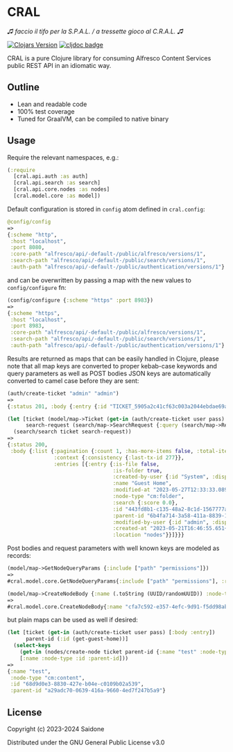 # CRAL
*♫ faccio il tifo per la S.P.A.L. / a tressette gioco al C.R.A.L. ♫*

[![Clojars Version](https://img.shields.io/clojars/v/org.saidone/cral)](https://clojars.org/org.saidone/cral)
[![cljdoc badge](https://cljdoc.org/badge/org.saidone/cral)](https://cljdoc.org/d/org.saidone/cral)

CRAL is a pure Clojure library for consuming Alfresco Content Services public REST API in an idiomatic way.
## Outline
- Lean and readable code
- 100% test coverage
- Tuned for GraalVM, can be compiled to native binary
## Usage
Require the relevant namespaces, e.g.:
```clojure
(:require
  [cral.api.auth :as auth]
  [cral.api.search :as search]
  [cral.api.core.nodes :as nodes]
  [cral.model.core :as model])
```
Default configuration is stored in `config` atom defined in `cral.config`:
```clojure
@config/config
=>
{:scheme "http",
 :host "localhost",
 :port 8080,
 :core-path "alfresco/api/-default-/public/alfresco/versions/1",
 :search-path "alfresco/api/-default-/public/search/versions/1",
 :auth-path "alfresco/api/-default-/public/authentication/versions/1"}
```
and can be overwritten by passing a map with the new values to `config/configure` fn:
```clojure
(config/configure {:scheme "https" :port 8983})
=>
{:scheme "https",
 :host "localhost",
 :port 8983,
 :core-path "alfresco/api/-default-/public/alfresco/versions/1",
 :search-path "alfresco/api/-default-/public/search/versions/1",
 :auth-path "alfresco/api/-default-/public/authentication/versions/1"}
```
Results are returned as maps that can be easily handled in Clojure, please note that all map keys are converted to proper kebab-case keywords and query parameters as well as POST bodies JSON keys are automatically converted to camel case before they are sent: 
```clojure
(auth/create-ticket "admin" "admin")
=>
{:status 201, :body {:entry {:id "TICKET_5905a2c41cf63c003a2044ebdae69aa48691fdc8", :user-id "admin"}}}

(let [ticket (model/map->Ticket (get-in (auth/create-ticket user pass) [:body :entry]))
      search-request (search/map->SearchRequest {:query (search/map->RequestQuery {:query "PATH:'app:company_home/app:guest_home'"})})]
  (search/search ticket search-request))
=>
{:status 200,
 :body {:list {:pagination {:count 1, :has-more-items false, :total-items 1, :skip-count 0, :max-items 100},
               :context {:consistency {:last-tx-id 277}},
               :entries [{:entry {:is-file false,
                                  :is-folder true,
                                  :created-by-user {:id "System", :display-name "System"},
                                  :name "Guest Home",
                                  :modified-at "2023-05-27T12:33:33.089+0000",
                                  :node-type "cm:folder",
                                  :search {:score 0.0},
                                  :id "443fd8b1-c135-48a2-8c1d-1567777aaa19",
                                  :parent-id "6b4fa714-3a58-411a-8839-179f8e01f728",
                                  :modified-by-user {:id "admin", :display-name "Administrator"},
                                  :created-at "2023-05-21T16:46:55.651+0000",
                                  :location "nodes"}}]}}}
```
Post bodies and request parameters with well known keys are modeled as records:
```clojure
(model/map->GetNodeQueryParams {:include ["path" "permissions"]})
=>
#cral.model.core.GetNodeQueryParams{:include ["path" "permissions"], :relative-path nil, :fields nil}

(model/map->CreateNodeBody {:name (.toString (UUID/randomUUID)) :node-type "cm:content"})
=>
#cral.model.core.CreateNodeBody{:name "cfa7c592-e357-4efc-9d91-f5dd98ab910c", :node-type "cm:content", :properties nil}
```
but plain maps can be used as well if desired:
```clojure
(let [ticket (get-in (auth/create-ticket user pass) [:body :entry])
      parent-id (:id (get-guest-home))]
  (select-keys
    (get-in (nodes/create-node ticket parent-id {:name "test" :node-type "cm:content"}) [:body :entry])
    [:name :node-type :id :parent-id]))
=>
{:name "test",
 :node-type "cm:content",
 :id "68d9d0e3-8830-427e-b04e-c0109b02a539",
 :parent-id "a29adc70-0639-416a-9660-4ed7f247b5a9"}
```
## License
Copyright (c) 2023-2024 Saidone

Distributed under the GNU General Public License v3.0
